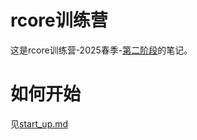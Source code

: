 # rcore训练营
这是rcore训练营-2025春季-[第二阶段](https://opencamp.cn/os2edu/camp/2025spring/stage/2)的笔记。

# 如何开始
见[start_up.md](./start_up.md)